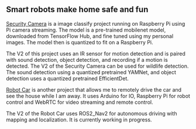 ## Smart robots make home safe and fun

[Security Camera](./security_camera/README.md) is a image classify project running on Raspberry Pi using Pi camera streaming. The model is a pre-trained mobilenet model, downloaded from TensorFlow Hub, and fine tuned using my personal images. The model then is quantized to fit on a Raspberry Pi. 

The V2 of this project uses an IR sensor for motion detection and is paired with sound detection, object detection, and recording if a motion is detected. The V2 of the Security Camera can be used for wildlife detection. The sound detection using a quantized pretrained YAMNet, and object detection uses a quantized pretrained EfficientDet.

[Robot Car](./robot_car/README.md) is another project that allows me to remotely drive the car and see the house while I am away. It uses Arduino for IO, Raspberry Pi for robot control and WebRTC for video streaming and remote control.

The V2 of the Robot Car uses ROS2_Nav2 for autonomous driving with mapping and localization. It is currently working in progress. 
